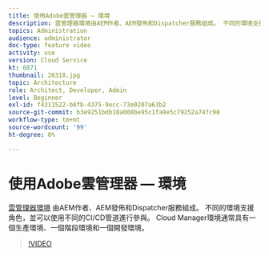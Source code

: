 ```yaml
---
title: 使用Adobe雲管理器 — 環境
description: 雲管理器環境由AEM作者、AEM發佈和Dispatcher服務組成。 不同的環境支援角色，並可以使用不同的CI/CD管道進行參與。 Cloud Manager環境通常具有一個生產環境、一個階段環境和一個開發環境。
topics: Administration
audience: administrator
doc-type: feature video
activity: use
version: Cloud Service
kt: 6871
thumbnail: 26318.jpg
topic: Architecture
role: Architect, Developer, Admin
level: Beginner
exl-id: f4311522-b8fb-4375-9ecc-73e0207a63b2
source-git-commit: b3e9251bdb18a008be95c1fa9e5c79252a74fc98
workflow-type: tm+mt
source-wordcount: '99'
ht-degree: 0%

---
```


# 使用Adobe雲管理器 — 環境

[雲管理器環境](https://experienceleague.adobe.com/docs/experience-manager-cloud-manager/using/how-to-use/manage-your-environment.html) 由AEM作者、AEM發佈和Dispatcher服務組成。 不同的環境支援角色，並可以使用不同的CI/CD管道進行參與。 Cloud Manager環境通常具有一個生產環境、一個階段環境和一個開發環境。

>[!VIDEO](https://video.tv.adobe.com/v/26318?quality=12&learn=on)
